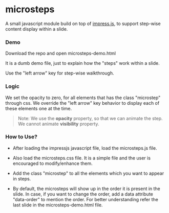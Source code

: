 # microsteps

A small javascript module build on top of [impress.js], to support step-wise content display within a slide.

### Demo

Download the repo and open microsteps-demo.html

It is a dumb demo file, just to explain how the "steps" work within a slide.

Use the "left arrow" key for step-wise walkthrough.

### Logic

We set the opacity to zero, for all elements that has the class "microstep" through css. We override the "left arrow" key behavior to display each of these elements one at the time.

> Note: We use the **opacity** property,
> so that we can animate the step. 
> We cannot animate **visibility** property.

### How to Use?

  - After loading the impressjs javascript file, load the microsteps.js file.

  - Also load the microsteps.css file. It is a simple file and the user is encouraged to modify/enhance them.

  - Add the class "microstep" to all the elements which you want to appear in steps.

  - By default, the microsteps will show up in the order it is present in the slide. In case, if you want to change the order,  add a data attribute "data-order"  to mention the order. For better understanding refer the last slide in the microsteps-demo.html file.

[impress.js]:<https://github.com/impress/impress.js>